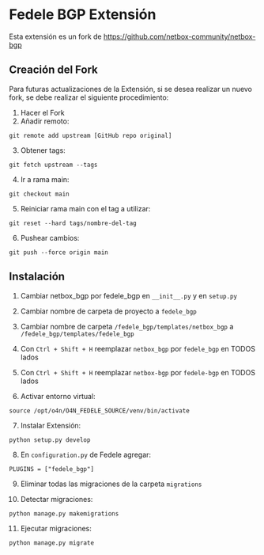# Fedele BGP Extensión
Esta extensión es un fork de https://github.com/netbox-community/netbox-bgp

## Creación del Fork
Para futuras actualizaciones de la Extensión, si se desea realizar un nuevo fork, se debe realizar el siguiente procedimiento:

1. Hacer el Fork
2. Añadir remoto: 
  
  ```
  git remote add upstream [GitHub repo original]
  ```

3. Obtener tags: 
  ```
  git fetch upstream --tags
  ```

4. Ir a rama main:
  ```
  git checkout main
  ```

5. Reiniciar rama main con el tag a utilizar:

  ```
  git reset --hard tags/nombre-del-tag  
  ```

6. Pushear cambios:
  ```
  git push --force origin main
  ```

## Instalación

1. Cambiar netbox_bgp por fedele_bgp en ```__init__.py``` y en ```setup.py```

2. Cambiar nombre de carpeta de proyecto a ```fedele_bgp```

3. Cambiar nombre de carpeta ```/fedele_bgp/templates/netbox_bgp``` a ```/fedele_bgp/templates/fedele_bgp```

4. Con ```Ctrl + Shift + H``` reemplazar ```netbox_bgp``` por ```fedele_bgp``` en TODOS lados

5. Con ```Ctrl + Shift + H``` reemplazar ```netbox-bgp``` por ```fedele-bgp``` en TODOS lados

6. Activar entorno virtual: 
```
source /opt/o4n/O4N_FEDELE_SOURCE/venv/bin/activate
```

7. Instalar Extensión: 
  ```
  python setup.py develop
  ```

8. En ```configuration.py``` de Fedele agregar:
  ```
  PLUGINS = ["fedele_bgp"]
  ```

9. Eliminar todas las migraciones de la carpeta ```migrations```

10. Detectar migraciones:
  ```
  python manage.py makemigrations
  ```

11. Ejecutar migraciones:
  ```
  python manage.py migrate
  ```

